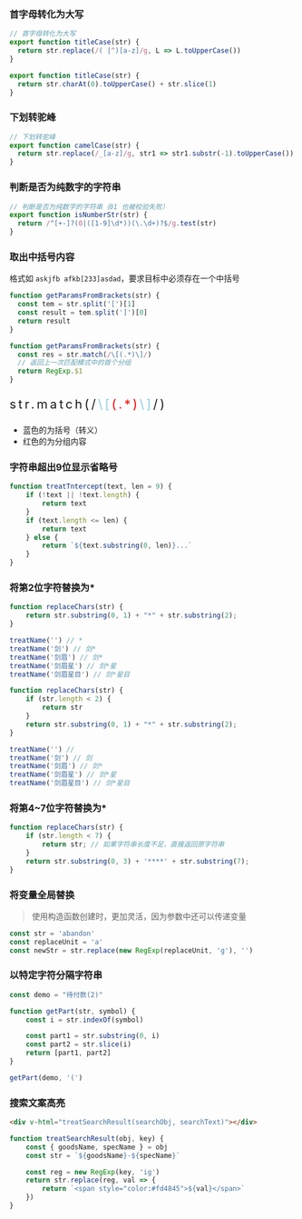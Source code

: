 ### 首字母转化为大写

```javascript
// 首字母转化为大写
export function titleCase(str) {
  return str.replace(/( |^)[a-z]/g, L => L.toUpperCase())
}
```

```javascript
export function titleCase(str) {
  return str.charAt(0).toUpperCase() + str.slice(1)
}
```



### 下划转驼峰

```javascript
// 下划转驼峰
export function camelCase(str) {
  return str.replace(/_[a-z]/g, str1 => str1.substr(-1).toUpperCase())
}
```



### 判断是否为纯数字的字符串

```javascript
// 判断是否为纯数字的字符串（01 也被校验失败）
export function isNumberStr(str) {
  return /^[+-]?(0|([1-9]\d*))(\.\d+)?$/g.test(str)
}
```



### 取出中括号内容

格式如 `askjfb afkb[233]asdad`，要求目标中必须存在一个中括号

```javascript
function getParamsFromBrackets(str) {
  const tem = str.split('[')[1]
  const result = tem.split(']')[0]
  return result
}
```

```javascript
function getParamsFromBrackets(str) {
  const res = str.match(/\[(.*)\]/)
  // 返回上一次匹配模式中的首个分组
  return RegExp.$1
}
```

<p style="font-size: 22px;letter-spacing: 4px">str.match(/<span style="color: skyblue">\[</span><span style="color: red">(.*)</span><span style="color: skyblue">\]</span>/)</p>

- 蓝色的为括号（转义）
- 红色的为分组内容



### 字符串超出9位显示省略号

```javascript
function treatTntercept(text, len = 9) {
    if (!text || !text.length) {
        return text
    }
    if (text.length <= len) {
        return text
    } else {
        return `${text.substring(0, len)}...`
    }
}
```



### 将第2位字符替换为*

```javascript
function replaceChars(str) {
    return str.substring(0, 1) + "*" + str.substring(2);
}

treatName('') // *
treatName('剑') // 剑*
treatName('剑眉') // 剑*
treatName('剑眉星') // 剑*星
treatName('剑眉星目') // 剑*星目
```

```javascript
function replaceChars(str) {
    if (str.length < 2) {
        return str
    }
    return str.substring(0, 1) + "*" + str.substring(2);
}

treatName('') //
treatName('剑') // 剑
treatName('剑眉') // 剑*
treatName('剑眉星') // 剑*星
treatName('剑眉星目') // 剑*星目
```





### 将第4~7位字符替换为*

```javascript
function replaceChars(str) {
    if (str.length < 7) {
        return str; // 如果字符串长度不足，直接返回原字符串
    }
    return str.substring(0, 3) + '****' + str.substring(7);
}
```



### 将变量全局替换

> 使用构造函数创建时，更加灵活，因为参数中还可以传递变量

```javascript
const str = 'abandon'
const replaceUnit = 'a'
const newStr = str.replace(new RegExp(replaceUnit, 'g'), '')
```



### 以特定字符分隔字符串

```javascript
const demo = "待付款(2)"

function getPart(str, symbol) {
    const i = str.indexOf(symbol)

    const part1 = str.substring(0, i)
    const part2 = str.slice(i)
    return [part1, part2]
}

getPart(demo, '(')
```



### 搜索文案高亮

```html
<div v-html="treatSearchResult(searchObj, searchText)"></div>
```

```javascript
function treatSearchResult(obj, key) {
    const { goodsName, specName } = obj
    const str = `${goodsName}-${specName}`

    const reg = new RegExp(key, 'ig')
    return str.replace(reg, val => {
        return `<span style="color:#fd4845">${val}</span>`
    })
}
```

